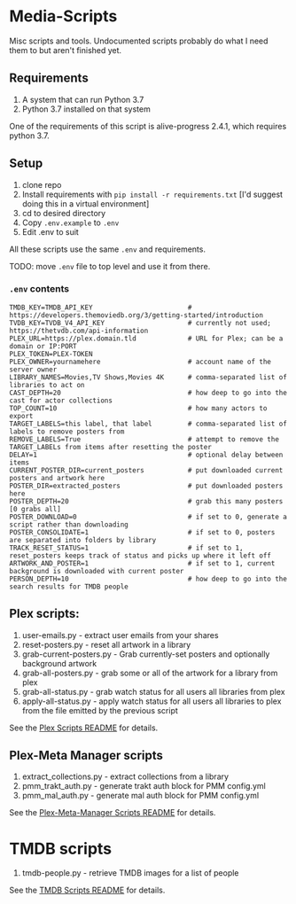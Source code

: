 # Media-Scripts

Misc scripts and tools. Undocumented scripts probably do what I need them to but aren't finished yet.

## Requirements

1. A system that can run Python 3.7
1. Python 3.7 installed on that system

One of the requirements of this script is alive-progress 2.4.1, which requires python 3.7.

## Setup

1. clone repo
1. Install requirements with `pip install -r requirements.txt` [I'd suggest doing this in a virtual environment]
1. cd to desired directory
1. Copy `.env.example` to `.env`
1. Edit .env to suit

All these scripts use the same `.env` and requirements.

TODO: move `.env` file to top level and use it from there.

### `.env` contents

```
TMDB_KEY=TMDB_API_KEY                        # https://developers.themoviedb.org/3/getting-started/introduction
TVDB_KEY=TVDB_V4_API_KEY                     # currently not used; https://thetvdb.com/api-information
PLEX_URL=https://plex.domain.tld             # URL for Plex; can be a domain or IP:PORT
PLEX_TOKEN=PLEX-TOKEN
PLEX_OWNER=yournamehere                      # account name of the server owner
LIBRARY_NAMES=Movies,TV Shows,Movies 4K      # comma-separated list of libraries to act on
CAST_DEPTH=20                                # how deep to go into the cast for actor collections
TOP_COUNT=10                                 # how many actors to export
TARGET_LABELS=this label, that label         # comma-separated list of labels to remove posters from
REMOVE_LABELS=True                           # attempt to remove the TARGET_LABELs from items after resetting the poster
DELAY=1                                      # optional delay between items
CURRENT_POSTER_DIR=current_posters           # put downloaded current posters and artwork here
POSTER_DIR=extracted_posters                 # put downloaded posters here
POSTER_DEPTH=20                              # grab this many posters [0 grabs all]
POSTER_DOWNLOAD=0                            # if set to 0, generate a script rather than downloading
POSTER_CONSOLIDATE=1                         # if set to 0, posters are separated into folders by library
TRACK_RESET_STATUS=1                         # if set to 1, reset_posters keeps track of status and picks up where it left off
ARTWORK_AND_POSTER=1                         # if set to 1, current background is downloaded with current poster
PERSON_DEPTH=10                              # how deep to go into the search results for TMDB people
```

## Plex scripts:

1. user-emails.py - extract user emails from your shares
2. reset-posters.py - reset all artwork in a library
3. grab-current-posters.py - Grab currently-set posters and optionally background artwork
4. grab-all-posters.py - grab some or all of the artwork for a library from plex
5. grab-all-status.py - grab watch status for all users all libraries from plex
6. apply-all-status.py - apply watch status for all users all libraries to plex from the file emitted by the previous script

See the [Plex Scripts README](Plex/README.md) for details.

## Plex-Meta Manager scripts

1. extract_collections.py - extract collections from a library
2. pmm_trakt_auth.py - generate trakt auth block for PMM config.yml
3. pmm_mal_auth.py - generate mal auth block for PMM config.yml

See the [Plex-Meta-Manager Scripts README](Plex-Meta-Manager/README.md) for details.

# TMDB scripts

1. tmdb-people.py - retrieve TMDB images for a list of people

See the [TMDB Scripts README](TMDB/README.md) for details.
